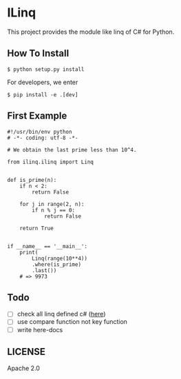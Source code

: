 ILinq
=======

This project provides the module like linq of C# for Python.

## How To Install

```
$ python setup.py install
```

For developers, we enter

```
$ pip install -e .[dev]
```

## First Example

```
#!/usr/bin/env python
# -*- coding: utf-8 -*-

# We obtain the last prime less than 10^4.

from ilinq.ilinq import Linq


def is_prime(n):
    if n < 2:
        return False

    for j in range(2, n):
        if n % j == 0:
            return False

    return True


if __name__ == '__main__':
    print(
        Linq(range(10**4))
        .where(is_prime)
        .last())
    # => 9973
```

## Todo

- [ ] check all linq defined c# ([here](https://msdn.microsoft.com/ja-jp/library/system.linq.enumerable(v=vs.110).aspx))
- [ ] use compare function not key function
- [ ] write here-docs

## LICENSE

Apache 2.0
